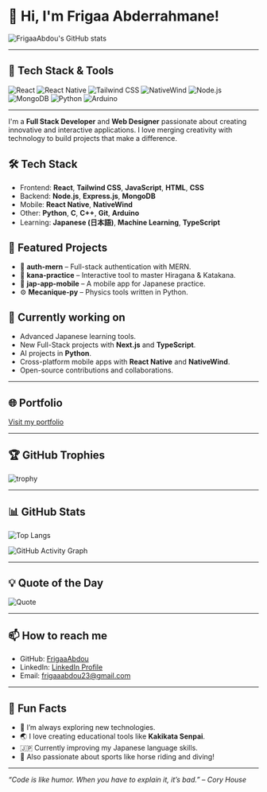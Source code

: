 # 👋 Hi, I'm Frigaa Abderrahmane!

![FrigaaAbdou's GitHub stats](https://github-readme-stats.vercel.app/api?username=FrigaaAbdou&show_icons=true&theme=blueberry)

---

## 🚀 Tech Stack & Tools
![React](https://img.shields.io/badge/React-20232A?style=for-the-badge&logo=react&logoColor=61DAFB)
![React Native](https://img.shields.io/badge/React_Native-20232A?style=for-the-badge&logo=react&logoColor=61DAFB)
![Tailwind CSS](https://img.shields.io/badge/TailwindCSS-38B2AC?style=for-the-badge&logo=tailwind-css&logoColor=white)
![NativeWind](https://img.shields.io/badge/NativeWind-38B2AC?style=for-the-badge)
![Node.js](https://img.shields.io/badge/Node.js-339933?style=for-the-badge&logo=nodedotjs&logoColor=white)
![MongoDB](https://img.shields.io/badge/MongoDB-47A248?style=for-the-badge&logo=mongodb&logoColor=white)
![Python](https://img.shields.io/badge/Python-3776AB?style=for-the-badge&logo=python&logoColor=white)
![Arduino](https://img.shields.io/badge/Arduino-00979D?style=for-the-badge&logo=arduino&logoColor=white)

---

I'm a **Full Stack Developer** and **Web Designer** passionate about creating innovative and interactive applications. I love merging creativity with technology to build projects that make a difference.

## 🛠️ Tech Stack
- Frontend: **React**, **Tailwind CSS**, **JavaScript**, **HTML**, **CSS**
- Backend: **Node.js**, **Express.js**, **MongoDB**
- Mobile: **React Native**, **NativeWind**
- Other: **Python**, **C**, **C++**, **Git**, **Arduino**
- Learning: **Japanese (日本語)**, **Machine Learning**, **TypeScript**

## 🚀 Featured Projects
- 🔐 **auth-mern** – Full-stack authentication with MERN.
- 📝 **kana-practice** – Interactive tool to master Hiragana & Katakana.
- 📱 **jap-app-mobile** – A mobile app for Japanese practice.
- ⚙️ **Mecanique-py** – Physics tools written in Python.

## 🌱 Currently working on
- Advanced Japanese learning tools.
- New Full-Stack projects with **Next.js** and **TypeScript**.
- AI projects in **Python**.
- Cross-platform mobile apps with **React Native** and **NativeWind**.
- Open-source contributions and collaborations.

---

## 🌐 Portfolio
[Visit my portfolio](https://frigaa.netlify.app)

---

## 🏆 GitHub Trophies
![trophy](https://github-profile-trophy.vercel.app/?username=FrigaaAbdou&theme=algolia)

---

## 📊 GitHub Stats
![Top Langs](https://github-readme-stats.vercel.app/api/top-langs/?username=FrigaaAbdou&layout=compact&theme=blueberry)

![GitHub Activity Graph](https://github-readme-activity-graph.vercel.app/graph?username=FrigaaAbdou)

---

## 💡 Quote of the Day
![Quote](https://quotes-github-readme.vercel.app/api?type=horizontal&theme=dark)

---

## 📫 How to reach me
- GitHub: [FrigaaAbdou](https://github.com/FrigaaAbdou)
- LinkedIn: [LinkedIn Profile](https://www.linkedin.com/in/abderrahmane-frigaa-a3016a31a/)
- Email: [frigaaabdou23@gmail.com](mailto:frigaaabdou23@gmail.com)

---

## 🎯 Fun Facts
- 🧠 I’m always exploring new technologies.
- 🌏 I love creating educational tools like **Kakikata Senpai**.
- 🇯🇵 Currently improving my Japanese language skills.
- 🏇 Also passionate about sports like horse riding and diving!

---

*“Code is like humor. When you have to explain it, it’s bad.” – Cory House*

